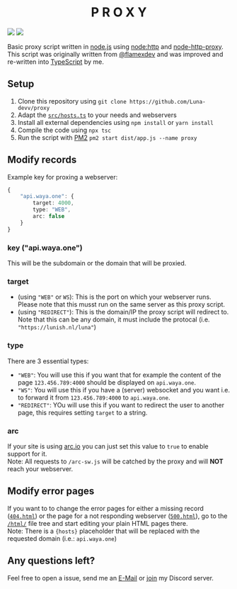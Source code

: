 <h1 align="center">P R O X Y</h1>

[![](https://img.shields.io/discord/828676951023550495?color=5865F2&logo=discord&logoColor=white)](https://lunish.nl/support)
![](https://img.shields.io/github/downloads/Luna-devv/proxy/total)

Basic proxy script written in [node.js](https://nodejs.org) using [node:http](https://nodejs.org/api/http.html) and [node-http-proxy](https://github.com/http-party/node-http-proxy). <br />
This script was originally written from [@flamexdev](https://github.com/flamexdev/proxy) and was improved and re-written into [TypeScript](https://www.typescriptlang.org/) by me.

## Setup
1. Clone this repository using `git clone https://github.com/Luna-devv/proxy`
2. Adapt the [`src/hosts.ts`](https://github.com/Luna-devv/proxy/blob/main/src/hosts.ts) to your needs and webservers
3. Install all external dependencies using `npm install` or `yarn install`
4. Compile the code using `npx tsc` 
5. Run the script with [PM2](https://pm2.keymetrics.io/) `pm2 start dist/app.js --name proxy`

## Modify records
Example key for proxing a webserver:
```ts
{
    "api.waya.one": {
        target: 4000,
        type: "WEB",
        arc: false
    }
}
```
### key ("api.waya.one")
This will be the subdomain or the domain that will be proxied.

### target
  - (using `"WEB"` or `WS`): This is the port on which your webserver runs. Please note that this musst run on the same server as this proxy script.
  - (using `"REDIRECT"`): This is the domain/IP the proxy script will redirect to. Note that this can be any domain, it must include the protocal (i.e. `"https://lunish.nl/luna"`)

### type
There are 3 essential types:
  - `"WEB"`: You will use this if you want that for example the content of the page `123.456.789:4000` should be displayed on `api.waya.one`.
  - `"WS"`: You will use this if you have a (server) websocket and you want i.e. to forward it from `123.456.789:4000` to `api.waya.one`.
  - `"REDIRECT"`: YOu will use this if you want to redirect the user to another page, this requires setting `target` to a string.

### arc
If your site is using [arc.io](https://arc.io/) you can just set this value to `true` to enable support for it. <br />
Note: All requests to `/arc-sw.js` will be catched by the proxy and will **NOT** reach your webserver.

## Modify error pages
If you want to to change the error pages for either a missing record ([`404.html`](https://github.com/Luna-devv/proxy/blob/main/html/404.html)) or the page for a not responding webserver ([`500.html`](https://github.com/Luna-devv/proxy/blob/main/html/500.html)), go to the [`/html/`](https://github.com/Luna-devv/proxy/tree/main/html) file tree and start editing your plain HTML pages there. <br />
Note: There is a `{hosts}` placeholder that will be replaced with the requested domain (i.e.: `api.waya.one`)

## Any questions left?
Feel free to open a issue, send me an [E-Mail](mailto:luna@waya.one) or [join](https://lunish.nl/support) my Discord server.
